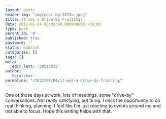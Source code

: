 ```yaml
---
layout: posts
header-img: "img/post-bg-2015a.jpeg"
title: It was a Drive-By Fruiting!
date: 2012-01-04 06:05:40.000000000 -08:00
type: post
parent_id: '0'
published: true
password: ''
status: publish
categories: []
tags: []
meta:
  _edit_last: '30516015'
author:
  'Scratches'
permalink: "/2012/01/04/it-was-a-drive-by-fruiting/"
---
```

One of those days at work, lots of meetings, some "drive-by" conversations. Not really satisfying, but tiring. I miss the opportunity to do real thinking, planning. I feel like I'm just reacting to events around me and not able to focus. Hope this writing helps with that.
